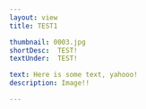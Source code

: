 ```yaml
---
layout: view
title: TEST1

thumbnail: 0003.jpg
shortDesc:  TEST!
textUnder:  TEST!

text: Here is some text, yahooo!
description: Image!!

---
```

